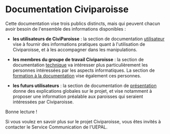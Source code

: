 # Documentation Civiparoisse

Cette documentation vise trois publics distincts, mais qui peuvent chacun avoir besoin de l'ensemble des informations disponibles :

* **les utilisateurs de CiviParoisse** : la section de documentation [utilisateur](UTILISATION/index.md) vise à fournir des informations pratiques quant à l'utilisation de Civiparoisse, et à les accompagner dans les manipulations.

* **les membres du groupe de travail Civiparoisse** : la section de documentation [technique](TECHNIQUE/index.md) va intéresser plus particulièrement les personnes intéressées par les aspects informatiques. La section de [formation à la documentation](FORMATION/index.md) vise également ces personnes.

* **les futurs utilisateurs** : la section de documentation de [présentation](PRESENTATION/index.md) donne des explications globales sur le projet, et vise notamment à proposer une information préalable aux paroisses qui seraient intéressées par Civiparoisse.

Bonne lecture !

Si vous voulez en savoir plus sur le projet Civiparoisse, vous êtes invités à contacter le Service Communication de l'UEPAL.
